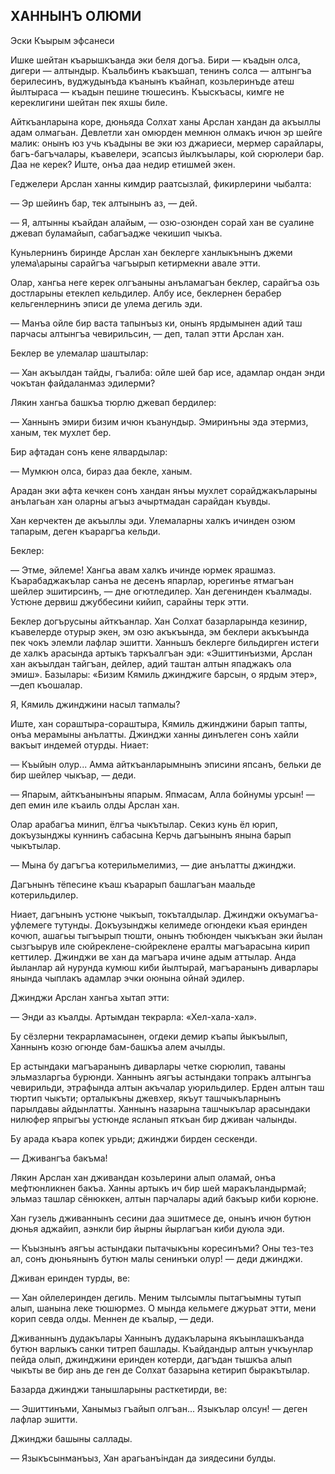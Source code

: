## ХАННЫНЪ ОЛЮМИ

Эски Къырым эфсанеси

Ишке шейтан къарышкъанда эки беля догъа.
Бири — къадын олса, дигери — алтындыр.
Къальбинъ къакъшап, тенинъ солса — алтынгъа берилесинъ, вуджудынъда къанынъ къайнап, козьлеринъде атеш йылтыраса — къадын пешине тюшесинъ.
Къыскъасы, кимге не кереклигини шейтан пек яхшы биле.

Айткъанларына коре, дюньяда Солхат ханы Арслан хандан да акъыллы адам олмагьан.
Девлетли хан омюрден мемнюн олмакъ ичюн эр шейге малик: онынъ юз учь къадыны ве эки юз джариеси, мермер сарайлары, багъ-багъчалары, къавелери, эсапсыз йылкъылары, кой сюрюлери бар.
Даа не керек?
Иште, онъа даа недир етишмей экен.

Геджелери Арслан ханны кимдир раатсызлай, фикирлерини чыбалта:

— Эр шейинъ бар, тек алтынынъ аз, — дей.

— Я, алтынны къайдан алайым, — озю-озюнден сорай хан ве суалине джевап буламайып, сабагъадже чекишип чыкъа.

Куньлернинъ биринде Арслан хан беклерге ханлыкънынъ джеми улема\арыны сарайгъа чагъырып кетирмекни авале этти.

Олар, хангьа неге керек олгъаныны анъламагъан беклер, сарайгъа озь достларыны етеклеп кельдилер.
Албу исе, беклернен берабер кельгенлернинъ эписи де улема дегиль эди.

— Манъа ойле бир васта тапынъыз ки, онынъ ярдымынен адий таш парчасы алтынгъа чевирильсин, — деп, талап этти Арслан хан.

Беклер ве улемалар шаштылар:

— Хан акъылдан тайды, гъалиба: ойле шей бар исе, адамлар ондан энди чокътан файдаланмаз эдилерми?

Лякин хангьа башкъа тюрлю джевап бердилер:

— Ханнынъ эмири бизим ичюн къанундыр.
Эмиринъны эда этермиз, ханым, тек мухлет бер.

Бир афтадан сонъ кене ялвардылар:

— Мумкюн олса, бираз даа бекле, ханым.

Арадан эки афта кечкен сонъ хандан янъы мухлет сорайджакъларыны анълагьан хан оларны агъыз ачыртмадан сарайдан къувды.

Хан керчектен де акъыллы эди.
Улемаларны халкъ ичинден озюм тапарым, деген къараргъа кельди.

Беклер:

— Этме, эйлеме!
Хангьа авам халкъ ичинде юрмек ярашмаз.
Къарабаджакълар санъа не десенъ япарлар, юрегинъе ятмагъан шейлер эшитирсинъ, — дне огютледилер.
Хан дегенинден къалмады.
Устюне дервиш джуббесини кийип, сарайны терк этти.

Беклер догърусыны айткъанлар.
Хан Солхат базарларында кезинир, къавелерде отурыр экен, эм озю акъкъында, эм беклери акъкъында пек чокъ элемли лафлар эшитти.
Ханньшъ беклерге бильдирген истеги де халкъ арасында артыкъ таркъалгъан эди: «Эшиттинъизми, Арслан хан акъылдан тайгъан, дейлер, адий таштан алтын япаджакъ ола эмиш».
Базылары: «Бизим Кямиль джинджиге барсын, о ярдым этер», —деп къошалар.

Я, Кямиль джинджини насыл тапмалы?

Иште, хан сораштыра-сораштыра, Кямиль джинджини барып тапты, онъа мерамыны анълатты.
Джинджи ханны динълеген сонъ хайли вакъыт индемей отурды.
Ниает:

— Къыйын олур...
Амма айткъанларымнынъ эписини япсанъ, бельки де бир шейлер чыкъар, — деди.

— Япарым, айткъанынъны япарым.
Япмасам, Алла бойнумы урсын! — деп емин иле къаиль олды Арслан хан.

Олар арабагъа минип, ёлгъа чыкътылар.
Секиз кунь ёл юрип, докъузынджы куннинъ сабасына Керчь дагъынынъ янына барып чыкътылар.

— Мына бу дагъгъа котерильмелимиз, — дие анълатты джинджи.

Дагънынъ тёпесине къаш къарарып башлагъан маальде котерильдилер.

Ниает, дагънынъ устюне чыкъып, токъталдылар.
Джинджи окъумагъа-уфлемеге тутунды.
Докъузынджы келимеде огюндеки къая еринден кочюп, ашагьы тыгъырып тюшти, онынъ тюбюнден чыкъкъан эки йылан сызгъырув иле сюйреклене-сюйреклене ералты магъарасына кирип кеттилер.
Джинджи ве хан да магъара ичине адым аттылар.
Анда йыланлар ай нурунда кумюш киби йылтырай, магъаранынъ диварлары янында чыплакъ адамлар эчки оюнына ойнай эдилер.

Джинджи Арслан хангьа хытап этти:

— Энди аз къалды.
Артымдан текрарла: «Хел-хала-хал».

Бу сёзлерни текрарламасынен, огдеки демир къапы йыкъылып, Ханнынъ козю огюнде бам-башкъа алем ачылды.

Ер астындаки магъаранынъ диварлары четке сюрюлип, таваны эльмазларгьа бурюнди.
Ханнынъ аягъы астындаки топракъ алтынгъа чевирильди, этрафында алтын акъчалар уюрильдилер.
Ерден алтын таш тюртип чыкъти; орталыкъны джевхер, якъут ташчыкъларнынъ парылдавы айдынлатты.
Ханнынъ назарына ташчыкълар арасындаки нилюфер япрыгъы устюнде ясланып яткъан бир дживан чалынды.

Бу арада къара копек урьди; джинджи бирден сескенди.

— Дживангъа бакъма!

Лякин Арслан хан дживандан козьлерини алып оламай, онъа мефтюнликнен бакъа.
Ханны артыкъ ич бир шей маракъландырмай; эльмаз ташлар сёнюккен, алтын парчалары адий бакъыр киби корюне.

Хан гузель дживаннынъ сесини даа эшитмесе де, онынъ ичюн бутюн дюнья аджайип, аэнкли бир йырны йырлагъан киби дуюла эди.

— Къызнынъ аягъы астындаки пытачыкъны коресинъми?
Оны тез-тез ал, сонъ дюньянынъ бутюн малы сенинъки олур! — деди джинджи.

Дживан еринден турды, ве:

— Хан ойлелеринден дегиль.
Меним тылсымлы пытагъымны тутып алып, шанына леке тюшюрмез.
О мында кельмеге джурьат этти, мени корип севда олды.
Меннен де къалыр, — деди.

Дживаннынъ дудакълары Ханнынъ дудакъларына якъынлашкъанда бутюн варлыкъ санки титреп башлады.
Къайдандыр алтын учкъунлар пейда олып, джинджини еринден котерди, дагъдан тышкъа алып чыкъты ве бир ань де ген де Солхат базарына кетирип быракътылар.

Базарда джинджи танышларыны расткетирди, ве:

— Эшиттинъми, Ханымыз гъайып олгъан...
Языкълар олсун! — деген лафлар эшитти.

Джинджи башыны саллады.

— Языкъсынманъыз, Хан арагьанъіндан да зиядесини булды.

